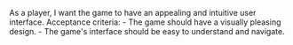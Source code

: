 As a player, I want the game to have an appealing and intuitive user interface.
    Acceptance criteria:
    - The game should have a visually pleasing design.
    - The game's interface should be easy to understand and navigate.